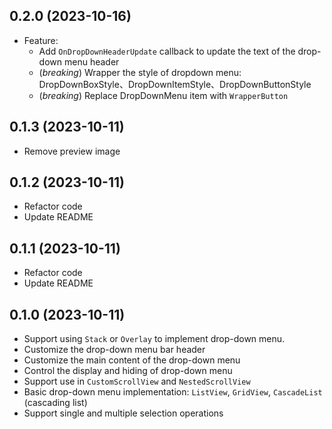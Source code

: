 ## 0.2.0 (2023-10-16)
* Feature:
    + Add `OnDropDownHeaderUpdate` callback to update the text of the drop-down menu header
    + (*breaking*) Wrapper the style of dropdown menu: DropDownBoxStyle、DropDownItemStyle、DropDownButtonStyle
    + (*breaking*) Replace DropDownMenu item with `WrapperButton`

## 0.1.3 (2023-10-11)
* Remove preview image

## 0.1.2 (2023-10-11)
* Refactor code
* Update README

## 0.1.1 (2023-10-11)
* Refactor code
* Update README

## 0.1.0 (2023-10-11)

* Support using `Stack` or `Overlay` to implement drop-down menu.
* Customize the drop-down menu bar header
* Customize the main content of the drop-down menu
* Control the display and hiding of drop-down menu
* Support use in `CustomScrollView` and `NestedScrollView`
* Basic drop-down menu implementation: `ListView`, `GridView`, `CascadeList` (cascading list)
* Support single and multiple selection operations